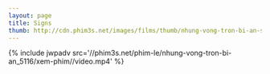 ```yaml
---
layout: page
title: Signs
thumb: http://cdn.phim3s.net/images/films/thumb/nhung-vong-tron-bi-an-signs-2002.jpg
---
```

{% include jwpadv src='//phim3s.net/phim-le/nhung-vong-tron-bi-an_5116/xem-phim//video.mp4' %}